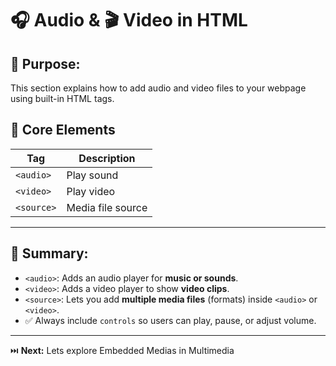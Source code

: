 # 🎧 Audio & 🎬 Video in HTML

## 🎯 Purpose:

This section explains how to add audio and video files to your webpage using built-in HTML tags.

## 📑 Core Elements

| **Tag**     | **Description**    |
| ----------- | ------------------ |
| `<audio>`   | Play sound         |
| `<video>`   | Play video         |
| `<source>`  | Media file source  |

---

## 🔑 Summary:

- `<audio>`: Adds an audio player for **music or sounds**.
- `<video>`: Adds a video player to show **video clips**.
- `<source>`: Lets you add **multiple media files** (formats) inside `<audio>` or `<video>`.
- ✅ Always include `controls` so users can play, pause, or adjust volume.

---

⏭️ **Next:** Lets explore Embedded Medias in Multimedia
